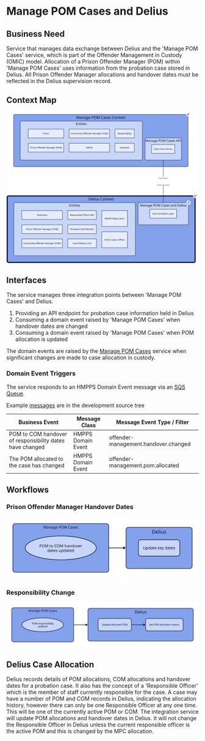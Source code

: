 # Manage POM Cases and Delius

## Business Need

Service that manages data exchange between Delius and the 'Manage POM Cases' service, which is part of the Offender Management in Custody (OMiC) model. Allocation of a Prison Offender Manager (POM) within 'Manage POM Cases' uses information from the probation case stored in Delius. All Prison Offender Manager allocations and handover dates must be reflected in the Delius supervision record.

## Context Map

![Context Map](./tech-docs/source/img/manage-pom-cases-and-delius-context-map.svg)

## Interfaces

The service manages three integration points between 'Manage POM Cases' and Delius.

1. Providing an API endpoint for probation case information held in Delius
2. Consuming a domain event raised by 'Manage POM Cases' when handover dates are changed
3. Consuming a domain event raised by 'Manage POM Cases' when POM allocation is updated

The domain events are raised by the [Manage POM Cases](https://github.com/ministryofjustice/offender-management-allocation-manager) service when significant changes are made to case allocation in custody.

### Domain Event Triggers

The service responds to an HMPPS Domain Event message via an
[SQS Queue](https://github.com/ministryofjustice/cloud-platform-environments/blob/main/namespaces/live.cloud-platform.service.justice.gov.uk/hmpps-probation-integration-services-prod/resources/manage-pom-cases-and-delius-queue.tf).

Example [messages](./src/dev/resources/messages/) are in the development source tree

| Business Event                                           | Message Class      | Message Event Type / Filter          |
|----------------------------------------------------------|--------------------|--------------------------------------|
| POM to COM handover of responsibility dates have changed | HMPPS Domain Event | offender-management.handover.changed |
| The POM allocated to the case has changed                | HMPPS Domain Event | offender-management.pom.allocated    |

## Workflows

### Prison Offender Manager Handover Dates

![Handover Dates Workflow](./tech-docs/source/img/manage-pom-cases-workflow-handover-dates.svg)

### Responsibility Change

![Responsibiliy Change Workflow](./tech-docs/source/img/manage-pom-cases-workflow-responsibility.svg)

## Delius Case Allocation

Delius records details of POM allocations, COM allocations and handover dates for a probation case. It also has the concept of a 'Responsible Officer' which is the member of staff currently responsible for the case. A case may have a number of POM and COM records in Delius, indicating the allocation history, however there can only be one Responsible Officer at any one time. This will be one of the currently active POM or COM. The integration service will update POM allocations and handover dates in Delius. It will not change the Responsible Officer in Delius unless the current responsible officer is the active POM and this is changed by the MPC allocation.
